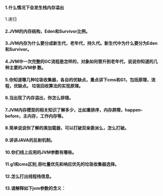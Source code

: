 #### 1.什么情况下会发生栈内存溢出
1.递归

#### 2.JVM的内存结构，Eden和Survivor比例。


#### 3.JVM内存为什么要分成新生代，老年代，持久代。新生代中为什么要分为Eden和Survivor。


#### 4.JVM中一次完整的GC流程是怎样的，对象如何晋升到老年代，说说你知道的几种主要的JVM参 数。


#### 5.你知道哪几种垃圾收集器，各自的优缺点，重点讲下cms和G1，包括原理，流程，优缺点。 垃圾回收算法的实现原理。


#### 6.当出现了内存溢出，你怎么排错。


#### 7.JVM内存模型的相关知识了解多少，比如重排序，内存屏障，happen-before，主内存，工作内存等。


#### 8.简单说说你了解的类加载器，可以打破双亲委派么，怎么打破。


#### 9.讲讲JAVA的反射机制。


#### 10.你们线上应用的JVM参数有哪些。


#### 11.g1和cms区别,吞吐量优先和响应优先的垃圾收集器选择。


#### 12.怎么打出线程栈信息。


#### 13.请解释如下jvm参数的含义：